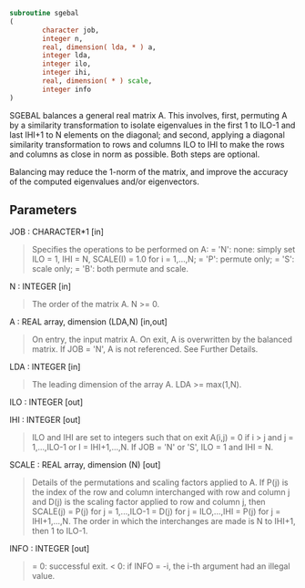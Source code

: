 ```fortran
subroutine sgebal
(
        character job,
        integer n,
        real, dimension( lda, * ) a,
        integer lda,
        integer ilo,
        integer ihi,
        real, dimension( * ) scale,
        integer info
)
```

SGEBAL balances a general real matrix A.  This involves, first,
permuting A by a similarity transformation to isolate eigenvalues
in the first 1 to ILO-1 and last IHI+1 to N elements on the
diagonal; and second, applying a diagonal similarity transformation
to rows and columns ILO to IHI to make the rows and columns as
close in norm as possible.  Both steps are optional.

Balancing may reduce the 1-norm of the matrix, and improve the
accuracy of the computed eigenvalues and/or eigenvectors.

## Parameters
JOB : CHARACTER*1 [in]
> Specifies the operations to be performed on A:
> = 'N':  none:  simply set ILO = 1, IHI = N, SCALE(I) = 1.0
> for i = 1,...,N;
> = 'P':  permute only;
> = 'S':  scale only;
> = 'B':  both permute and scale.

N : INTEGER [in]
> The order of the matrix A.  N >= 0.

A : REAL array, dimension (LDA,N) [in,out]
> On entry, the input matrix A.
> On exit,  A is overwritten by the balanced matrix.
> If JOB = 'N', A is not referenced.
> See Further Details.

LDA : INTEGER [in]
> The leading dimension of the array A.  LDA >= max(1,N).

ILO : INTEGER [out]

IHI : INTEGER [out]
> ILO and IHI are set to integers such that on exit
> A(i,j) = 0 if i > j and j = 1,...,ILO-1 or I = IHI+1,...,N.
> If JOB = 'N' or 'S', ILO = 1 and IHI = N.

SCALE : REAL array, dimension (N) [out]
> Details of the permutations and scaling factors applied to
> A.  If P(j) is the index of the row and column interchanged
> with row and column j and D(j) is the scaling factor
> applied to row and column j, then
> SCALE(j) = P(j)    for j = 1,...,ILO-1
> = D(j)    for j = ILO,...,IHI
> = P(j)    for j = IHI+1,...,N.
> The order in which the interchanges are made is N to IHI+1,
> then 1 to ILO-1.

INFO : INTEGER [out]
> = 0:  successful exit.
> < 0:  if INFO = -i, the i-th argument had an illegal value.
